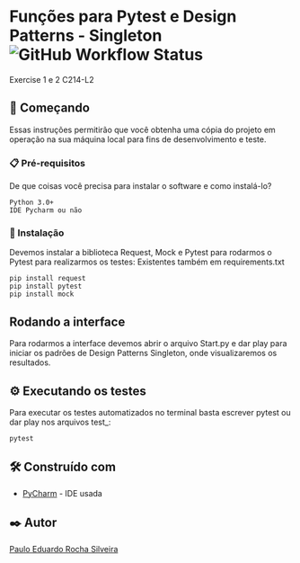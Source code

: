 # Funções para Pytest e Design Patterns - Singleton ![GitHub Workflow Status](https://img.shields.io/github/workflow/status/pauloeduard0/pytest-functions/Python%20application)

Exercise 1 e 2 C214-L2

## 🚀 Começando

Essas instruções permitirão que você obtenha uma cópia do projeto em operação na sua máquina local para fins de desenvolvimento e teste.

### 📋 Pré-requisitos

De que coisas você precisa para instalar o software e como instalá-lo?

```
Python 3.0+
IDE Pycharm ou não
```

### 🔧 Instalação

Devemos instalar a biblioteca Request, Mock e Pytest para rodarmos o Pytest para realizarmos os testes:
Existentes também em requirements.txt

```
pip install request
pip install pytest
pip install mock
```

## Rodando a interface

Para rodarmos a interface devemos abrir o arquivo Start.py e dar play para iniciar os padrões de Design Patterns Singleton, onde visualizaremos os resultados.

## ⚙️ Executando os testes

Para executar os testes automatizados no terminal basta escrever pytest ou dar play nos arquivos test_:

```
pytest
```

## 🛠️ Construído com

* [PyCharm](https://www.jetbrains.com/pt-br/pycharm/) - IDE usada

## ✒️ Autor

[Paulo Eduardo Rocha Silveira](https://github.com/pauloeduard0)
